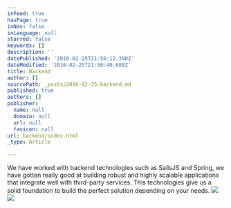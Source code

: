 ```yaml
---
inFeed: true
hasPage: true
inNav: false
inLanguage: null
starred: false
keywords: []
description: ''
datePublished: '2016-02-25T21:56:12.390Z'
dateModified: '2016-02-25T21:50:40.688Z'
title: Backend
author: []
sourcePath: _posts/2016-02-25-backend.md
published: true
authors: []
publisher:
  name: null
  domain: null
  url: null
  favicon: null
url: backend/index.html
_type: Article

---
```

We have worked with backend technologies such as SailsJS and Spring, we have gotten really good at building robust and highly scalable applications that integrate well with third-party services. This technologies give us a solid foundation to build the perfect solution depending on your needs.
![](https://the-grid-user-content.s3-us-west-2.amazonaws.com/87a53ad5-28cb-4c57-9ea2-f148b793a652.png)
![](https://the-grid-user-content.s3-us-west-2.amazonaws.com/8eed7ef5-fb18-4c1b-ae48-39745fb10766.png)
